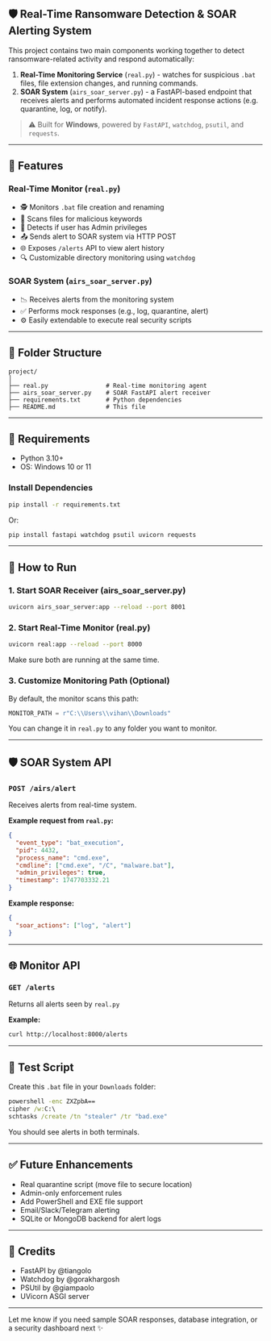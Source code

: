 ## 🛡️ Real-Time Ransomware Detection & SOAR Alerting System

This project contains two main components working together to detect ransomware-related activity and respond automatically:

1. **Real-Time Monitoring Service** (`real.py`) - watches for suspicious `.bat` files, file extension changes, and running commands.
2. **SOAR System** (`airs_soar_server.py`) - a FastAPI-based endpoint that receives alerts and performs automated incident response actions (e.g. quarantine, log, or notify).

> ⚠️ Built for **Windows**, powered by `FastAPI`, `watchdog`, `psutil`, and `requests`.

---

## 📂 Features

### Real-Time Monitor (`real.py`)

* 🕵️ Monitors `.bat` file creation and renaming
* 🧠 Scans files for malicious keywords
* 🔐 Detects if user has Admin privileges
* 📤 Sends alert to SOAR system via HTTP POST
* 🌐 Exposes `/alerts` API to view alert history
* 🔍 Customizable directory monitoring using `watchdog`

### SOAR System (`airs_soar_server.py`)

* 📉 Receives alerts from the monitoring system
* ✅ Performs mock responses (e.g., log, quarantine, alert)
* ⚙️ Easily extendable to execute real security scripts

---

## 📁 Folder Structure

```
project/
│
├── real.py                # Real-time monitoring agent
├── airs_soar_server.py    # SOAR FastAPI alert receiver
├── requirements.txt       # Python dependencies
├── README.md              # This file
```

---

## 🧪 Requirements

* Python 3.10+
* OS: Windows 10 or 11

### Install Dependencies

```bash
pip install -r requirements.txt
```

Or:

```bash
pip install fastapi watchdog psutil uvicorn requests
```

---

## 🚀 How to Run

### 1. Start SOAR Receiver (airs\_soar\_server.py)

```bash
uvicorn airs_soar_server:app --reload --port 8001
```

### 2. Start Real-Time Monitor (real.py)

```bash
uvicorn real:app --reload --port 8000
```

Make sure both are running at the same time.

### 3. Customize Monitoring Path (Optional)

By default, the monitor scans this path:

```python
MONITOR_PATH = r"C:\\Users\\vihan\\Downloads"
```

You can change it in `real.py` to any folder you want to monitor.

---

## 🛡️ SOAR System API

### `POST /airs/alert`

Receives alerts from real-time system.

**Example request from `real.py`:**

```json
{
  "event_type": "bat_execution",
  "pid": 4432,
  "process_name": "cmd.exe",
  "cmdline": ["cmd.exe", "/C", "malware.bat"],
  "admin_privileges": true,
  "timestamp": 1747703332.21
}
```

**Example response:**

```json
{
  "soar_actions": ["log", "alert"]
}
```

---

## 🌐 Monitor API

### `GET /alerts`

Returns all alerts seen by `real.py`

**Example:**

```bash
curl http://localhost:8000/alerts
```

---

## 🧪 Test Script

Create this `.bat` file in your `Downloads` folder:

```bat
powershell -enc ZXZpbA==
cipher /w:C:\
schtasks /create /tn "stealer" /tr "bad.exe"
```

You should see alerts in both terminals.

---

## ✅ Future Enhancements

* Real quarantine script (move file to secure location)
* Admin-only enforcement rules
* Add PowerShell and EXE file support
* Email/Slack/Telegram alerting
* SQLite or MongoDB backend for alert logs

---

## 🧠 Credits

* FastAPI by @tiangolo
* Watchdog by @gorakhargosh
* PSUtil by @giampaolo
* UVicorn ASGI server

---

Let me know if you need sample SOAR responses, database integration, or a security dashboard next ✨
